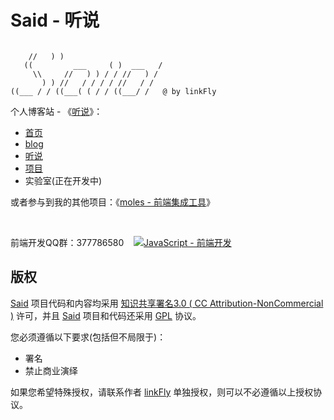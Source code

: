 Said - 听说
====


```
                                    
    //   ) )                        
   ((         ___     ( )  ___   /  
     \\     //   ) ) / / //   ) /   
       ) ) //   / / / / //   / /    
((___ / / ((___( ( / / ((___/ /   @ by linkFly     

```

个人博客站 - 《[听说](http://www.tasaid.com/)》：
- [首页](http://www.tasaid.com/)
- [blog](https://tasaid.com/Blog)
- [听说](http://tasaid.com/said)
- [项目](http://tasaid.com/projects)
- 实验室(正在开发中)


或者参与到我的其他项目：《[moles - 前端集成工具](https://github.com/linkFly6/moles)》

&nbsp;

前端开发QQ群：377786580&nbsp;&nbsp;&nbsp;&nbsp;<a target="_blank" href="http://shang.qq.com/wpa/qunwpa?idkey=cb56d5db68d2001c42a3264df3bcd7e752713141fd2a3fb267b336c9b12487b8"><img border="0" src="http://pub.idqqimg.com/wpa/images/group.png" alt="JavaScript - 前端开发" title="JavaScript - 前端开发"></a>




## 版权

[Said](https://github.com/linkFly6/Said) 项目代码和内容均采用 [知识共享署名3.0 ( CC Attribution-NonCommercial )](https://creativecommons.org/licenses/by-nc/3.0/) 许可，并且 [Said](https://github.com/linkFly6/Said) 项目和代码还采用 [GPL](http://choosealicense.com/licenses/gpl-3.0/) 协议。

您必须遵循以下要求(包括但不局限于)：

 - 署名
 - 禁止商业演绎
 
 
 
 如果您希望特殊授权，请联系作者 [linkFly](mailto:linkFly6@live.com) 单独授权，则可以不必遵循以上授权协议。

